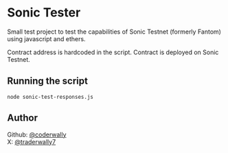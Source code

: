 # Sonic Tester

Small test project to test the capabilities of Sonic Testnet (formerly Fantom) using javascript and ethers.

Contract address is hardcoded in the script.
Contract is deployed on Sonic Testnet.

## Running the script

```
node sonic-test-responses.js
```

## Author

Github: [@coderwally](https://github.com/coderwally)  
X: [@traderwally7](https://x.com/traderwally7)